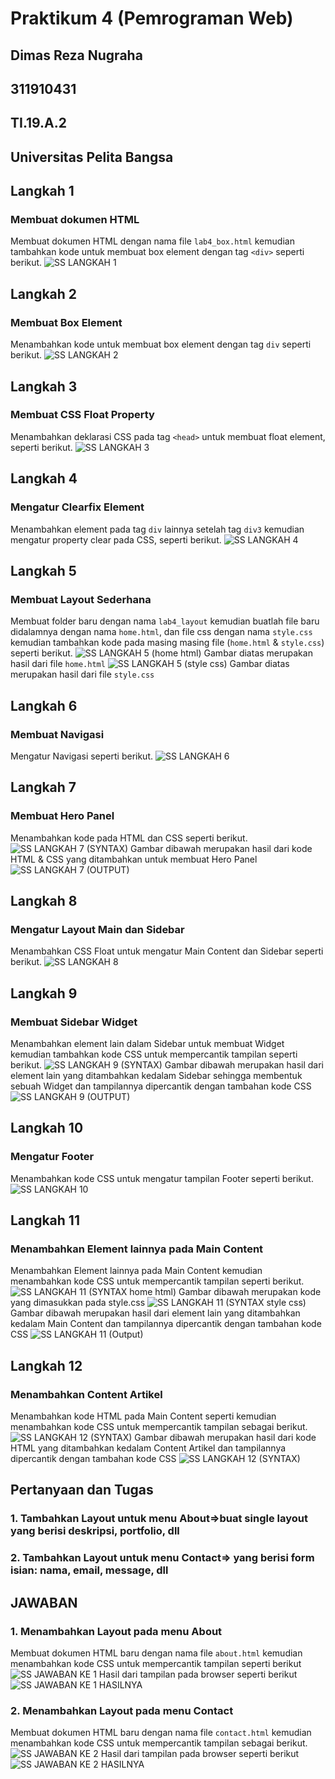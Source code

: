 # Praktikum 4 (Pemrograman Web)
## Dimas Reza Nugraha
## 311910431
## TI.19.A.2


## Universitas Pelita Bangsa

## Langkah 1
### Membuat dokumen HTML 
Membuat dokumen HTML dengan nama file `lab4_box.html` kemudian tambahkan kode untuk membuat box element dengan tag `<div>` seperti berikut.
![SS LANGKAH 1](https://user-images.githubusercontent.com/56240719/115343007-65071100-a1d5-11eb-9142-403e7018d84a.png)

## Langkah 2
### Membuat Box Element
Menambahkan kode untuk membuat box element dengan tag `div` seperti berikut.
![SS LANGKAH 2](https://user-images.githubusercontent.com/56240719/115345027-66860880-a1d8-11eb-8674-162ef61f1f08.png)

## Langkah 3
### Membuat CSS Float Property
Menambahkan deklarasi CSS pada tag `<head>` untuk membuat float element, seperti berikut.
![SS LANGKAH 3](https://user-images.githubusercontent.com/56240719/115345046-6b4abc80-a1d8-11eb-93f0-93fce5da53dd.png)

## Langkah 4
### Mengatur Clearfix Element
Menambahkan element pada tag `div` lainnya setelah tag `div3` kemudian mengatur property clear pada CSS, seperti berikut.
![SS LANGKAH 4](https://user-images.githubusercontent.com/56240719/115346254-245dc680-a1da-11eb-8f77-f4465c1523ff.png)

## Langkah 5
### Membuat Layout Sederhana
Membuat folder baru dengan nama `lab4_layout` kemudian buatlah file baru didalamnya dengan nama `home.html`, dan file css dengan nama `style.css` kemudian tambahkan kode pada masing masing file (`home.html` & `style.css`) seperti berikut.
![SS LANGKAH 5 (home html)](https://user-images.githubusercontent.com/56240719/115351481-7dc8f400-a1e0-11eb-8e54-1b817395e716.png)
Gambar diatas merupakan hasil dari file `home.html`
![SS LANGKAH 5 (style css)](https://user-images.githubusercontent.com/56240719/115351644-a6e98480-a1e0-11eb-9786-9feb437e541a.png)
Gambar diatas merupakan hasil dari file `style.css`

## Langkah 6
### Membuat Navigasi
Mengatur Navigasi seperti berikut.
![SS LANGKAH 6](https://user-images.githubusercontent.com/56240719/115373523-2a61a080-a1f6-11eb-8c06-840ae592aa51.png)

## Langkah 7
### Membuat Hero Panel
Menambahkan kode pada HTML dan CSS seperti berikut.
![SS LANGKAH 7 (SYNTAX)](https://user-images.githubusercontent.com/56240719/115376331-cdb3b500-a1f8-11eb-941b-0e863eef8d50.png)
Gambar dibawah merupakan hasil dari kode HTML & CSS yang ditambahkan untuk membuat Hero Panel
![SS LANGKAH 7 (OUTPUT)](https://user-images.githubusercontent.com/56240719/115376646-13707d80-a1f9-11eb-8c3e-9481479591b8.png)

## Langkah 8
### Mengatur Layout Main dan Sidebar
Menambahkan CSS Float untuk mengatur Main Content dan Sidebar seperti berikut.
![SS LANGKAH 8](https://user-images.githubusercontent.com/56240719/115377925-436c5080-a1fa-11eb-95e2-1c072e0b62b3.png)

## Langkah 9 
### Membuat Sidebar Widget
Menambahkan element lain dalam Sidebar untuk membuat Widget kemudian tambahkan kode CSS untuk mempercantik tampilan seperti berikut.
![SS LANGKAH 9 (SYNTAX)](https://user-images.githubusercontent.com/56240719/115381136-795f0400-a1fd-11eb-8b0e-8e1c12b3431b.png)
Gambar dibawah merupakan hasil dari element lain yang ditambahkan kedalam Sidebar sehingga membentuk sebuah Widget dan tampilannya dipercantik dengan tambahan kode CSS
![SS LANGKAH 9 (OUTPUT)](https://user-images.githubusercontent.com/56240719/115381338-ab706600-a1fd-11eb-9bad-7576f0d8e26e.png)

## Langkah 10
### Mengatur Footer
Menambahkan kode CSS untuk mengatur tampilan Footer seperti berikut.
![SS LANGKAH 10](https://user-images.githubusercontent.com/56240719/115397172-00b57300-a210-11eb-92b4-903f8195deaf.png)

## Langkah 11
### Menambahkan Element lainnya pada Main Content
Menambahkan Element lainnya pada Main Content kemudian menambahkan kode CSS untuk mempercantik tampilan seperti berikut.
![SS LANGKAH 11 (SYNTAX home html)](https://user-images.githubusercontent.com/56240719/115408330-f77dd380-a21a-11eb-8a88-956a24b3e46e.png)
Gambar dibawah merupakan kode yang dimasukkan pada style.css
![SS LANGKAH 11 (SYNTAX style css)](https://user-images.githubusercontent.com/56240719/115408510-1c724680-a21b-11eb-9117-f7fa9682eeac.png)
Gambar dibawah merupakan hasil dari element lain yang ditambahkan kedalam Main Content dan tampilannya dipercantik dengan tambahan kode CSS
![SS LANGKAH 11 (Output)](https://user-images.githubusercontent.com/56240719/115408945-80950a80-a21b-11eb-8df0-b263293024e2.png)

## Langkah 12
### Menambahkan Content Artikel
Menambahkan kode HTML pada Main Content seperti kemudian menambahkan kode CSS untuk mempercantik tampilan sebagai berikut.
![SS LANGKAH 12 (SYNTAX)](https://user-images.githubusercontent.com/56240719/115415342-0798b180-a221-11eb-97f0-58beb1931f5f.png)
Gambar dibawah merupakan hasil dari kode HTML yang ditambahkan kedalam Content Artikel dan tampilannya dipercantik dengan tambahan kode CSS
![SS LANGKAH 12 (SYNTAX)](https://user-images.githubusercontent.com/56240719/115415632-44fd3f00-a221-11eb-9df3-da24f7389387.png)

## Pertanyaan dan Tugas
### 1. Tambahkan Layout untuk menu About=>buat single layout yang berisi deskripsi, portfolio, dll
### 2. Tambahkan Layout untuk menu Contact=> yang berisi form isian: nama, email, message, dll

## JAWABAN
### 1. Menambahkan Layout pada menu About
Membuat dokumen HTML baru dengan nama file `about.html` kemudian menambahkan kode CSS untuk mempercantik tampilan seperti berikut
![SS JAWABAN KE 1](https://user-images.githubusercontent.com/56240719/115425196-9a3d4e80-a229-11eb-8ce7-ccb19187d24a.png)
Hasil dari tampilan pada browser seperti berikut
![SS JAWABAN KE 1 HASILNYA](https://user-images.githubusercontent.com/56240719/115425346-be009480-a229-11eb-995e-0f5a2219f973.png)

### 2. Menambahkan Layout pada menu Contact
Membuat dokumen HTML baru dengan nama file `contact.html` kemudian menambahkan kode CSS untuk mempercantik tampilan sebagai berikut.
![SS JAWABAN KE 2](https://user-images.githubusercontent.com/56240719/115426047-5c8cf580-a22a-11eb-98b5-630ba6bbf393.png)
Hasil dari tampilan pada browser seperti berikut
![SS JAWABAN KE 2 HASILNYA](https://user-images.githubusercontent.com/56240719/115426172-7af2f100-a22a-11eb-99db-b7bf9cca766e.png)
